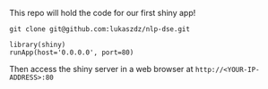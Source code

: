 This repo will hold the code for our first shiny app!

`git clone git@github.com:lukaszdz/nlp-dse.git`

```
library(shiny)
runApp(host='0.0.0.0', port=80)
```

Then access the shiny server in a web browser at `http://<YOUR-IP-ADDRESS>:80`